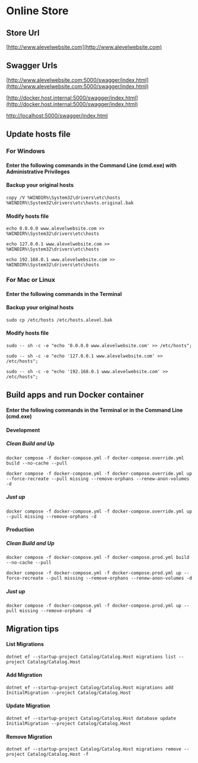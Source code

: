 # Online Store

## Store Url

[http://www.alevelwebsite.com](http://www.alevelwebsite.com)

## Swagger Urls

[http://www.alevelwebsite.com:5000/swagger/index.html](http://www.alevelwebsite.com:5000/swagger/index.html)

[http://docker.host.internal:5000/swagger/index.html](http://docker.host.internal:5000/swagger/index.html)

[http://localhost:5000/swagger/index.html](http://localhost:5000/swagger/index.html)

## Update hosts file

### For Windows

#### Enter the following commands in the Command Line (cmd.exe) with Administrative Privileges

#### Backup your original hosts

```
copy /V %WINDIR%\System32\drivers\etc\hosts %WINDIR%\System32\drivers\etc\hosts.original.bak
```

#### Modify hosts file

```
echo 0.0.0.0 www.alevelwebsite.com >> %WINDIR%\System32\drivers\etc\hosts
```

```
echo 127.0.0.1 www.alevelwebsite.com >> %WINDIR%\System32\drivers\etc\hosts
```

```
echo 192.168.0.1 www.alevelwebsite.com >> %WINDIR%\System32\drivers\etc\hosts
```

### For Mac or Linux

#### Enter the following commands in the Terminal

#### Backup your original hosts

```
sudo cp /etc/hosts /etc/hosts.alevel.bak
```

#### Modify hosts file

```
sudo -- sh -c -e "echo '0.0.0.0 www.alevelwebsite.com' >> /etc/hosts";
```

```
sudo -- sh -c -e "echo '127.0.0.1 www.alevelwebsite.com' >> /etc/hosts";
```

```
sudo -- sh -c -e "echo '192.168.0.1 www.alevelwebsite.com' >> /etc/hosts";
```

## Build apps and run Docker container

#### Enter the following commands in the Terminal or in the Command Line (cmd.exe)

#### Development

##### Clean Build and Up

```
docker compose -f docker-compose.yml -f docker-compose.override.yml build --no-cache --pull
```

```
docker compose -f docker-compose.yml -f docker-compose.override.yml up --force-recreate --pull missing --remove-orphans --renew-anon-volumes -d
```

##### Just up

```
docker compose -f docker-compose.yml -f docker-compose.override.yml up --pull missing --remove-orphans -d
```

#### Production

##### Clean Build and Up

```
docker compose -f docker-compose.yml -f docker-compose.prod.yml build --no-cache --pull
```

```
docker compose -f docker-compose.yml -f docker-compose.prod.yml up --force-recreate --pull missing --remove-orphans --renew-anon-volumes -d
```

##### Just up

```
docker compose -f docker-compose.yml -f docker-compose.prod.yml up --pull missing --remove-orphans -d
```

## Migration tips

#### List Migrations

```
dotnet ef --startup-project Catalog/Catalog.Host migrations list --project Catalog/Catalog.Host
```

#### Add Migration

```
dotnet ef --startup-project Catalog/Catalog.Host migrations add InitialMigration --project Catalog/Catalog.Host
```

#### Update Migration

```
dotnet ef --startup-project Catalog/Catalog.Host database update InitialMigration --project Catalog/Catalog.Host
```

#### Remove Migration

```
dotnet ef --startup-project Catalog/Catalog.Host migrations remove --project Catalog/Catalog.Host -f
```
